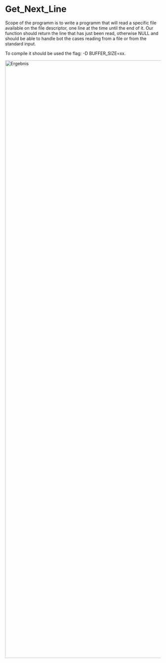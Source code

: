 # Get_Next_Line


Scope of the programm is to write a programm that will read a specific file available on the file descriptor, one line at the time until the end of it.
Our function should return the line that has just been read, otherwise NULL and should be able to handle bot the cases reading from a file or from the standard input.

To compile it should be used the flag: -D BUFFER_SIZE=xx.


<img width="1936" alt="Ergebnis" src="https://user-images.githubusercontent.com/85942176/135713148-1a0490a1-d313-4056-93ea-96183c07ee74.png">
